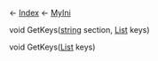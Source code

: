 ← [Index](Api-Index) ← [MyIni](VRage.Game.ModAPI.Ingame.Utilities.MyIni)

void GetKeys([string](System.String) section, [List<T>](System.Collections.Generic.List`1) keys)

void GetKeys([List<T>](System.Collections.Generic.List`1) keys)

